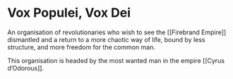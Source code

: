 # Vox Populei, Vox Dei
An organisation of revolutionaries who wish to see the [[Firebrand Empire]] dismantled and a return to a more chaotic way of life, bound by less structure, and more freedom for the common man.

This organisation is headed by the most wanted man in the empire [[Cyrus d’Odorous]].